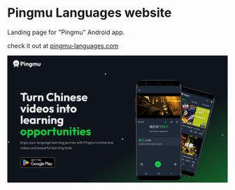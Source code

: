 # Pingmu Languages website

Landing page for "Pingmu" Android app.

check it out at [pingmu-languages.com](https://www.pingmu-languages.com/)


![Landing-page](./public/images/landing-page.png)
